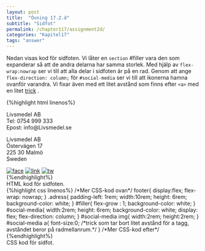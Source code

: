 ```yaml
---
layout: post
title:  "Övning 17.2.d"
subtitle: "Sidfot"
permalink: /chapter117/assignment2d/
categories: "Kapitel17"
tags: "answer"
---
```

Nedan visas kod för sidfoten. Vi låter en `section` #filler vara den som expanderar så att de andra delarna har samma storlek. Med hjälp av `flex-wrap:nowrap`
ser vi till att alla delar i sidfoten är på en rad. Genom att ange `flex-direction: column;` för `#social-media` ser vi till att ikonerna hamna ovanför varandra.
Vi fixar även med ett litet avstånd som finns efter `<a>` med en litet [trick](https://www.geeksforgeeks.org/how-to-remove-the-space-between-inline-block-elements/) .


{%highlight html linenos%}
<!--Mer HTML ovan.-->
<footer>
  <section class="adress">
  <p>Livsmedel AB<br>
  Tel: 0754 999 333<br>
  Epost: info@Livsmedel.se</p>
  </section>
  <section class="adress">
  <p>Livsmedel AB<br>
  Östervägen 17<br>
  225 30 Malmö<br>
  Sweden</p>
  </section>
  <section id="filler"></section>
  <section id="social-media">
    <a href="http://facebook.com" target="_blank"><img src=../images/f.PNG alt="face"></a>
    <a href="http://linkedin.com" target="_blank"><img src=../images/l.PNG alt="link"></a>
    <a href="http://twitter.com" target="_blank"><img src=../images/t.PNG alt="tw"></a>
  </section>
</footer>
<!--kod för resten av sidan-->
{%endhighlight%}
<figcaption>HTML kod för sidfoten.</figcaption>
{%highlight css linenos%}
/*Mer CSS-kod ovan*/
footer{
  display:flex;
  flex-wrap: nowrap;
}
.adress{
  padding-left: 1rem;
  width:10rem;
  height: 6rem;
  background-color: white;
}
#filler{
  flex-grow : 1;
  background-color: white;
}
#social-media{
  width:2rem;
  height: 6rem;
  background-color: white;
  display: flex;
  flex-direction: column;
}
#social-media img{
  width:2rem;
  height:2rem;
}
#social-media a{
  font-size:0; /*trick som tar bort litet avstånd för a tagg, avståndet beror på radmellanrum.*/
}
/*Mer CSS-kod efter*/
{%endhighlight%}
<figcaption>CSS kod för sidfot.</figcaption>
